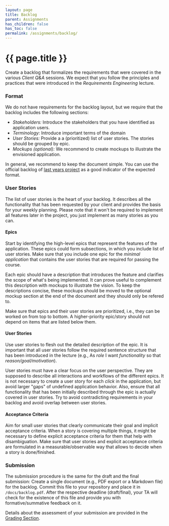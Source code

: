 ```yaml
---
layout: page
title: Backlog
parent: Assignments
has_children: false
has_toc: false
permalink: /assignments/backlog/
---
```


# {{ page.title }}

Create a backlog that formalizes the requirements that were covered in the various *Client Q&A* sessions.
We expect that you follow the principles and practices that were introduced in the *Requirements Engineering* lecture.

### Format

We do not have requirements for the backlog layout, but we require that the backlog includes the following sections:

- *Stakeholders:* Introduce the stakeholders that you have identified as application users.
- *Terminology:* Introduce important terms of the domain
- *User Stories:* Provide a a (prioritized) list of user stories. The stories should be grouped by epic.
- *Mockups (optional):* We recommend to create mockups to illustrate the envisioned application.

In general, we recommend to keep the document simple.
You can use the official backlog of [last years project][backlog22] as a good indicator of the expected format.

[backlog22]: https://docs.google.com/document/d/1ptXB0lVl1fwDGDOHM7SjDmAkXHuE3lTJHM3fCFIfHAk/edit?usp=sharing


### User Stories

The list of user stories is the heart of your backlog.
It describes all the functionality that has been requested by your client and provides the basis for your weekly planning. 
Please note that it won't be required to implement all features later in the project, you just implement as many stories as you can.


#### Epics

Start by identifying the high-level epics that represent the features of the application.
These epics could form subsections, in which you include list of user stories.
Make sure that you include one epic for the *minimal application* that contains the user stories that are required for passing the course.

Each epic should have a description that introduces the feature and clarifies the scope of what's being implemented.
It can prove useful to complement this description with mockups to illustrate the vision.
To keep the descriptions concise, these mockups should be moved to the optional mockup section at the end of the document and they should only be refered to.

Make sure that epics and their user stories are prioritized, i.e., they can be worked on from top to bottom.
A higher-priority epic/story should not depend on items that are listed below them.


#### User Stories

Use user stories to flesh out the detailed description of the epic.
It is important that all user stories follow the required sentence structure that has been introduced in the lecture (e.g., As *role* I want *functionality* so that *reason/goal/motivation*).

User stories must have a clear focus on the user perspective.
They are supposed to describe all interactions and workflows of the different epics.
It is not necessary to create a user story for each *click* in the application, but avoid larger "gaps" of undefined application behavior.
Also, ensure that all functionality that has been initially described through the epic is actually covered in user stories.
Try to avoid contradicting requirements in your backlog and avoid overlap between user stories.


#### Acceptance Criteria

Aim for small user stories that clearly communicate their goal and implicit acceptance criteria.
When a story is covering multiple things, it might be necessary to define explicit acceptance criteria for them that help with disambiguation.
Make sure that user stories and explicit acceptance criteria are formulated in a measurable/observable way that allows to decide when a story is done/finished.


### Submission

The submission procedure is the same for the draft and the final submission:
Create a single document (e.g., PDF export or a Markdown file) for the backlog.
Commit this file to your repository and place it in `/docs/backlog.pdf`.
After the respective deadline (draft/final), your TA will check for the existence of this file and provide you with formative/summative feedback on it.

Details about the assessment of your submission are provided in the [Grading Section][grading].

[grading]: {{site.baseurl}}/grading/process/#backlog
